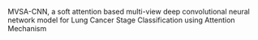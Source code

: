 MVSA-CNN, a soft attention based multi-view deep convolutional neural network model for Lung Cancer Stage Classification using Attention Mechanism
